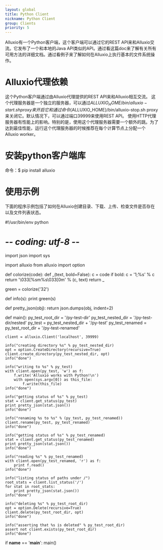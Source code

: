 ```yaml
---
layout: global
title: Python Client
nickname: Python Client
group: Clients
priority: 5
---
```


Alluxio有一个Python客户端，这个客户端可以通过它的REST API来和Alluxio交流。它发布了一个和本地的Java API类似的API。通过看这篇doc来了解有关所有可用方法的详细文档。通过看例子来了解如何在Alluxio上执行基本的文件系统操作。

# Alluxio代理依赖
这个Python客户端通过由Alluxio代理提供的REST API来和Alluxio相互交流。
这个代理服务器是一个独立的服务器，可以通过${ALLUXIO_HOME}/bin/alluxio-start.sh proxy来开启它和通过命令${ALLUXIO_HOME}/bin/alluxio-stop.sh proxy来关闭它。默认情况下，可以通过端口39999来使用REST API。
使用HTTP代理服务器有性能上的影响。特别的是，使用这个代理服务器需要一个额外的跳。为了达到最佳性能，运行这个代理服务器的时候推荐在每个计算节点上分配一个Alluxio worker。

# 安装python客户端库
命令：$ pip install alluxio

# 使用示例
下面的程序示例包括了如何在Alluxio创建目录、下载、上传、检查文件是否存在以及文件列表状态。

#!/usr/bin/env python
# -*- coding: utf-8 -*-

import json
import sys

import alluxio
from alluxio import option


def colorize(code):
    def _(text, bold=False):
        c = code
        if bold:
            c = '1;%s' % c
        return '\033[%sm%s\033[0m' % (c, text)
    return _

green = colorize('32')


def info(s):
    print green(s)


def pretty_json(obj):
    return json.dumps(obj, indent=2)


def main():
    py_test_root_dir = '/py-test-dir'
    py_test_nested_dir = '/py-test-dir/nested'
    py_test = py_test_nested_dir + '/py-test'
    py_test_renamed = py_test_root_dir + '/py-test-renamed'

    client = alluxio.Client('localhost', 39999)

    info("creating directory %s" % py_test_nested_dir)
    opt = option.CreateDirectory(recursive=True)
    client.create_directory(py_test_nested_dir, opt)
    info("done")

    info("writing to %s" % py_test)
    with client.open(py_test, 'w') as f:
        f.write('Alluxio works with Python!\n')
        with open(sys.argv[0]) as this_file:
            f.write(this_file)
    info("done")

    info("getting status of %s" % py_test)
    stat = client.get_status(py_test)
    print pretty_json(stat.json())
    info("done")

    info("renaming %s to %s" % (py_test, py_test_renamed))
    client.rename(py_test, py_test_renamed)
    info("done")

    info("getting status of %s" % py_test_renamed)
    stat = client.get_status(py_test_renamed)
    print pretty_json(stat.json())
    info("done")

    info("reading %s" % py_test_renamed)
    with client.open(py_test_renamed, 'r') as f:
        print f.read()
    info("done")

    info("listing status of paths under /")
    root_stats = client.list_status('/')
    for stat in root_stats:
        print pretty_json(stat.json())
    info("done")

    info("deleting %s" % py_test_root_dir)
    opt = option.Delete(recursive=True)
    client.delete(py_test_root_dir, opt)
    info("done")

    info("asserting that %s is deleted" % py_test_root_dir)
    assert not client.exists(py_test_root_dir)
    info("done")


if __name__ == '__main__':
    main()
